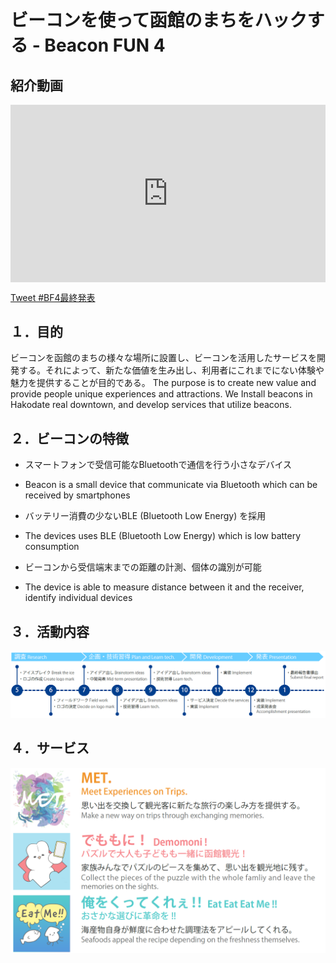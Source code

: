 # ビーコンを使って函館のまちをハックする - Beacon FUN 4

## 紹介動画

<div class="yt-wrapper">
    <iframe src="https://www.youtube.com/embed/s91rVjF6vxQ" frameborder="0" allow="accelerometer; autoplay; clipboard-write; encrypted-media; gyroscope; picture-in-picture" allowfullscreen></iframe>
</div>

<style>
    #forkme_banner {
        display: none;
    }

    .inner {
        max-width: 720px;
    }

    .yt-wrapper {
        position: relative;
        width: 100%;
    }
    .yt-wrapper:before {
        content: "";
        display: block;
        padding-top: 56.25%;
    }
    .yt-wrapper iframe {
        position: absolute;
        top: 0;
        left: 0;
        width: 100%;
        height: 100%;
    }
</style>

<script>
window.addEventListener('DOMContentLoaded', function(){
    var title = 'ビーコンを使って函館のまちをハックする';
    var subTitle = '- Beacon Fun 4'
    document.getElementById('forkme_banner').remove();
    document.getElementById('project_title').innerHTML = title;
    document.getElementById('project_tagline').innerHTML = subTitle;
});
</script>

<a href="https://twitter.com/intent/tweet?button_hashtag=BF4最終発表&ref_src=twsrc%5Etfw" class="twitter-hashtag-button" data-show-count="false">Tweet #BF4最終発表</a><script async src="https://platform.twitter.com/widgets.js" charset="utf-8"></script>

## １．目的
ビーコンを函館のまちの様々な場所に設置し、ビーコンを活用したサービスを開発する。それによって、新たな価値を生み出し、利用者にこれまでにない体験や魅力を提供することが目的である。
The purpose is to create new value and provide people unique experiences and attractions. We Install beacons in Hakodate real downtown, and develop services that utilize beacons. 

## ２．ビーコンの特徴
- スマートフォンで受信可能なBluetoothで通信を行う小さなデバイス
- Beacon is a small device that communicate via Bluetooth which can be received by smartphones

- バッテリー消費の少ないBLE (Bluetooth Low Energy) を採用
- The devices uses BLE (Bluetooth Low Energy) which is low battery consumption

- ビーコンから受信端末までの距離の計測、個体の識別が可能
- The device is able to measure distance between it and the receiver, identify individual devices

## ３．活動内容
![Activities](image/activities.png)


## ４．サービス

![Services](image/service.png)

